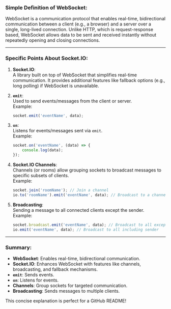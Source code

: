 


### Simple Definition of WebSocket:
WebSocket is a communication protocol that enables real-time, bidirectional communication between a client (e.g., a browser) and a server over a single, long-lived connection. Unlike HTTP, which is request-response based, WebSocket allows data to be sent and received instantly without repeatedly opening and closing connections.

---

### Specific Points About Socket.IO:

1. **Socket.IO**:  
   A library built on top of WebSocket that simplifies real-time communication. It provides additional features like fallback options (e.g., long polling) if WebSocket is unavailable.

2. **`emit`**:  
   Used to send events/messages from the client or server.  
   Example:  
   ```javascript
   socket.emit('eventName', data);
   ```

3. **`on`**:  
   Listens for events/messages sent via `emit`.  
   Example:  
   ```javascript
   socket.on('eventName', (data) => {
       console.log(data);
   });
   ```

4. **Socket.IO Channels**:  
   Channels (or rooms) allow grouping sockets to broadcast messages to specific subsets of clients.  
   Example:  
   ```javascript
   socket.join('roomName'); // Join a channel
   io.to('roomName').emit('eventName', data); // Broadcast to a channel
   ```

5. **Broadcasting**:  
   Sending a message to all connected clients except the sender.  
   Example:  
   ```javascript
   socket.broadcast.emit('eventName', data); // Broadcast to all except sender
   io.emit('eventName', data); // Broadcast to all including sender
   ```

---

### Summary:
- **WebSocket**: Enables real-time, bidirectional communication.  
- **Socket.IO**: Enhances WebSocket with features like channels, broadcasting, and fallback mechanisms.  
- **`emit`**: Sends events.  
- **`on`**: Listens for events.  
- **Channels**: Group sockets for targeted communication.  
- **Broadcasting**: Sends messages to multiple clients.  

This concise explanation is perfect for a GitHub README!
